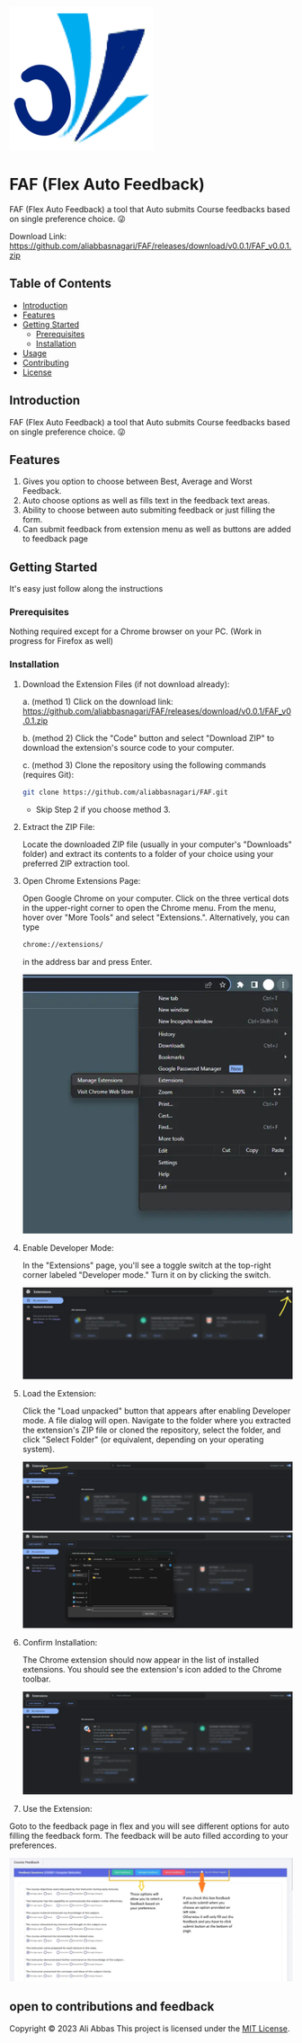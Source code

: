 ![FAF Logo](https://github.com/aliabbasnagari/FAF/blob/master/images/icon2.png)
# FAF (Flex Auto Feedback)
FAF (Flex Auto Feedback) a tool that Auto submits Course feedbacks based on single preference choice. 😜

Download Link: https://github.com/aliabbasnagari/FAF/releases/download/v0.0.1/FAF_v0.0.1.zip

## Table of Contents

- [Introduction](#introduction)
- [Features](#features)
- [Getting Started](#getting-started)
  - [Prerequisites](#prerequisites)
  - [Installation](#installation)
- [Usage](#usage)
- [Contributing](#contributing)
- [License](#license)

## Introduction

FAF (Flex Auto Feedback) a tool that Auto submits Course feedbacks based on single preference choice. 😜

## Features

1. Gives you option to choose between Best, Average and Worst Feedback.
2. Auto choose options as well as fills text in the feedback text areas.
3. Ability to choose between auto submiting feedback or just filling the form. 
4. Can submit feedback from extension menu as well as buttons are added to feedback page

## Getting Started

It's easy just follow along the instructions

### Prerequisites

Nothing required except for a Chrome browser on your PC. (Work in progress for Firefox as well)

### Installation
1. Download the Extension Files (if not download already):
   
   a. (method 1) Click on the download link: https://github.com/aliabbasnagari/FAF/releases/download/v0.0.1/FAF_v0.0.1.zip
   
   b. (method 2) Click the "Code" button and select "Download ZIP" to download the extension's source code to your computer.
   
   c. (method 3) Clone the repository using the following commands (requires Git):
    ```bash
    git clone https://github.com/aliabbasnagari/FAF.git
    ```
    - Skip Step 2 if you choose method 3.

3. Extract the ZIP File:

    Locate the downloaded ZIP file (usually in your computer's "Downloads" folder) and extract its contents to a folder of your choice using your preferred ZIP extraction tool.

4. Open Chrome Extensions Page:

    Open Google Chrome on your computer.
    Click on the three vertical dots in the upper-right corner to open the Chrome menu.
    From the menu, hover over "More Tools" and select "Extensions.".
    Alternatively, you can type 
    ```bash
    chrome://extensions/ 
    ```
    in the address bar and press Enter.
   
   ![Extension Page](https://raw.githubusercontent.com/aliabbasnagari/FAF/master/instructions/1.webp)

6. Enable Developer Mode:

    In the "Extensions" page, you'll see a toggle switch at the top-right corner labeled "Developer mode." Turn it on by clicking the switch.

   ![Developer Mode](https://raw.githubusercontent.com/aliabbasnagari/FAF/master/instructions/2.webp)

8. Load the Extension:

    Click the "Load unpacked" button that appears after enabling Developer mode.
    A file dialog will open. Navigate to the folder where you extracted the extension's ZIP file or cloned the repository, select the folder, and click "Select Folder" (or equivalent, depending on your operating system).

   ![Developer Mode](https://raw.githubusercontent.com/aliabbasnagari/FAF/master/instructions/3.webp)
   ![Developer Mode](https://raw.githubusercontent.com/aliabbasnagari/FAF/master/instructions/4.webp)

10. Confirm Installation:

    The Chrome extension should now appear in the list of installed extensions. You should see the extension's icon added to the Chrome toolbar.

    ![Developer Mode](https://raw.githubusercontent.com/aliabbasnagari/FAF/master/instructions/5.webp)

12. Use the Extension:

   Goto to the feedback page in flex and you will see different options for auto filling the feedback form.
   The feedback will be auto filled according to your preferences.

   ![Developer Mode](https://raw.githubusercontent.com/aliabbasnagari/FAF/master/instructions/demo.webp)


## open to contributions and feedback

Copyright © 2023 Ali Abbas
This project is licensed under the [MIT License](https://github.com/aliabbasnagari/FAF/blob/master/LICENSE.md).
